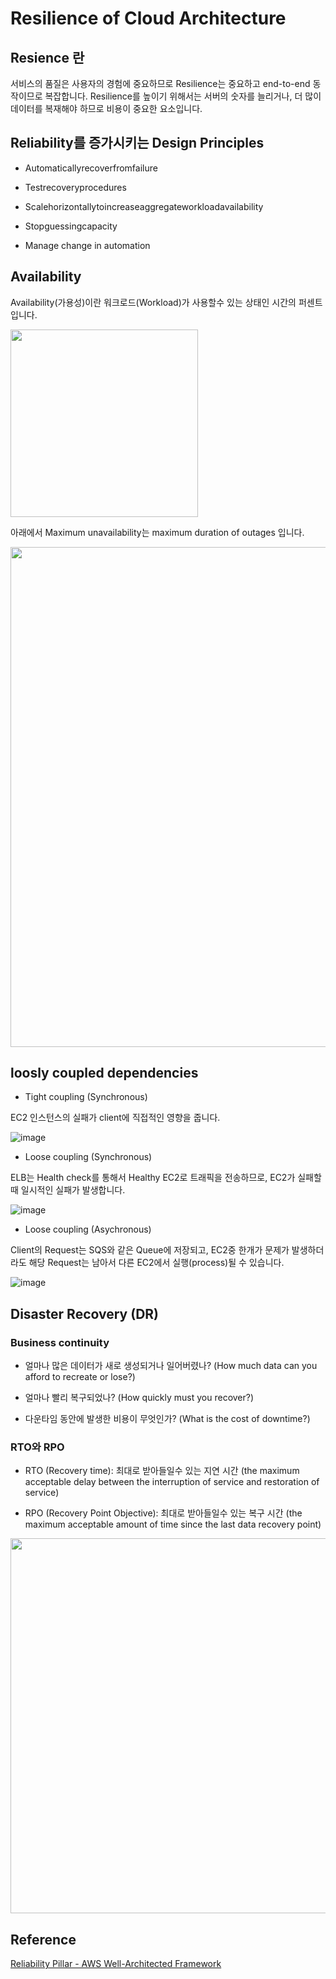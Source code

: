 # Resilience of Cloud Architecture

## Resience 란

서비스의 품질은 사용자의 경험에 중요하므로 Resilience는 중요하고 end-to-end 동작이므로 복잡합니다. Resilience를 높이기 위해서는 서버의 숫자를 늘리거나, 더 많이 데이터를 복재해야 하므로 비용이 중요한 요소입니다. 

## Reliability를 증가시키는 Design Principles


- Automaticallyrecoverfromfailure

- Testrecoveryprocedures

- Scalehorizontallytoincreaseaggregateworkloadavailability

- Stopguessingcapacity

- Manage change in automation

## Availability 

Availability(가용성)이란 워크로드(Workload)가 사용할수 있는 상태인 시간의 퍼센트입니다. 


<img src="https://user-images.githubusercontent.com/52392004/204070697-ddb1e4a1-ba6d-40fe-83d4-3a56fde8887a.png" width="300">

아래에서 Maximum unavailability는  maximum duration of outages 입니다. 

<img src="https://user-images.githubusercontent.com/52392004/204070831-ebfcf504-153d-4a86-9e50-3fe9a07b9154.png" width="800">

## loosly coupled dependencies

- Tight coupling (Synchronous)

EC2 인스턴스의 실패가 client에 직접적인 영향을 줍니다. 

![image](https://user-images.githubusercontent.com/52392004/204071583-51c955dc-7bd7-49ef-8dcb-3e4b6dfe246c.png)

- Loose coupling (Synchronous)

ELB는 Health check를 통해서 Healthy EC2로 트래픽을 전송하므로, EC2가 실패할때 일시적인 실패가 발생합니다. 

![image](https://user-images.githubusercontent.com/52392004/204071680-60bb2b43-1a66-47aa-a68b-cc4aac50b26d.png)

- Loose coupling (Asychronous)

Client의 Request는 SQS와 같은 Queue에 저장되고, EC2중 한개가 문제가 발생하더라도 해당 Request는 남아서 다른 EC2에서 실행(process)될 수 있습니다. 

![image](https://user-images.githubusercontent.com/52392004/204071686-e52b7ed0-6788-4dd0-bbff-9d984d0f1aa6.png)




## Disaster Recovery (DR)

### Business continuity

- 얼마나 많은 데이터가 새로 생성되거나 일어버렸나? (How much data can you afford to recreate or lose?)

- 얼마나 빨리 복구되었나? (How quickly must you recover?)

- 다운타임 동안에 발생한 비용이 무엇인가? (What is the cost of downtime?)

### RTO와 RPO
 
- RTO (Recovery time): 최대로 받아들일수 있는 지연 시간 (the maximum acceptable delay between the interruption of service and restoration of service)

- RPO (Recovery Point Objective): 최대로 받아들일수 있는 복구 시간 (the maximum acceptable amount of time since the last data recovery point)


<img src="https://user-images.githubusercontent.com/52392004/204071167-16e3354e-c3e1-4c94-be12-67ecb0db32f3.png" width="600">


## Reference

[Reliability Pillar - AWS Well-Architected Framework](https://docs.aws.amazon.com/wellarchitected/latest/reliability-pillar/welcome.html)
